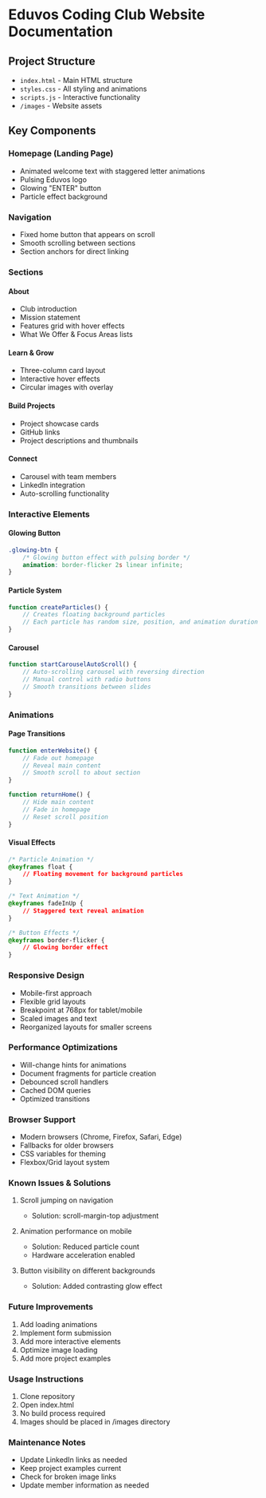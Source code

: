 # Eduvos Coding Club Website Documentation

## Project Structure
- `index.html` - Main HTML structure
- `styles.css` - All styling and animations
- `scripts.js` - Interactive functionality
- `/images` - Website assets

## Key Components

### Homepage (Landing Page)
- Animated welcome text with staggered letter animations
- Pulsing Eduvos logo
- Glowing "ENTER" button
- Particle effect background

### Navigation
- Fixed home button that appears on scroll
- Smooth scrolling between sections
- Section anchors for direct linking

### Sections

#### About
- Club introduction
- Mission statement
- Features grid with hover effects
- What We Offer & Focus Areas lists

#### Learn & Grow
- Three-column card layout
- Interactive hover effects
- Circular images with overlay

#### Build Projects
- Project showcase cards
- GitHub links
- Project descriptions and thumbnails

#### Connect
- Carousel with team members
- LinkedIn integration
- Auto-scrolling functionality

### Interactive Elements

#### Glowing Button
```css
.glowing-btn {
    /* Glowing button effect with pulsing border */
    animation: border-flicker 2s linear infinite;
}
```

#### Particle System
```javascript
function createParticles() {
    // Creates floating background particles
    // Each particle has random size, position, and animation duration
}
```

#### Carousel
```javascript
function startCarouselAutoScroll() {
    // Auto-scrolling carousel with reversing direction
    // Manual control with radio buttons
    // Smooth transitions between slides
}
```

### Animations

#### Page Transitions
```javascript
function enterWebsite() {
    // Fade out homepage
    // Reveal main content
    // Smooth scroll to about section
}

function returnHome() {
    // Hide main content
    // Fade in homepage
    // Reset scroll position
}
```

#### Visual Effects
```css
/* Particle Animation */
@keyframes float {
    // Floating movement for background particles
}

/* Text Animation */
@keyframes fadeInUp {
    // Staggered text reveal animation
}

/* Button Effects */
@keyframes border-flicker {
    // Glowing border effect
}
```

### Responsive Design
- Mobile-first approach
- Flexible grid layouts
- Breakpoint at 768px for tablet/mobile
- Scaled images and text
- Reorganized layouts for smaller screens

### Performance Optimizations
- Will-change hints for animations
- Document fragments for particle creation
- Debounced scroll handlers
- Cached DOM queries
- Optimized transitions

### Browser Support
- Modern browsers (Chrome, Firefox, Safari, Edge)
- Fallbacks for older browsers
- CSS variables for theming
- Flexbox/Grid layout system

### Known Issues & Solutions
1. Scroll jumping on navigation
   - Solution: scroll-margin-top adjustment

2. Animation performance on mobile
   - Solution: Reduced particle count
   - Hardware acceleration enabled

3. Button visibility on different backgrounds
   - Solution: Added contrasting glow effect

### Future Improvements
1. Add loading animations
2. Implement form submission
3. Add more interactive elements
4. Optimize image loading
5. Add more project examples

### Usage Instructions
1. Clone repository
2. Open index.html
3. No build process required
4. Images should be placed in /images directory

### Maintenance Notes
- Update LinkedIn links as needed
- Keep project examples current
- Check for broken image links
- Update member information as needed
